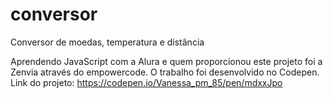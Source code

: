 # conversor
Conversor de moedas, temperatura e distância

Aprendendo JavaScript com a Alura e quem proporcionou este projeto foi a Zenvia através do empowercode.
O trabalho foi desenvolvido no Codepen.
Link do projeto: https://codepen.io/Vanessa_pm_85/pen/mdxxJpo
